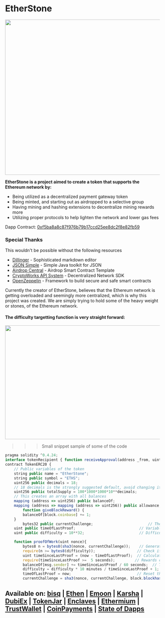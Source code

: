 # EtherStone

<p align="center">
<img src="http://oi63.tinypic.com/i71sg5.jpg" width="506">
</p>

**EtherStone is a project aimed to create a token that supports the Ethereum network by:**
- Being utilized as a decentralized payment gateway token
- Being minted, and starting out as airdropped to a selective group
- Having mining and hashing extensions to decentralize mining rewards more
- Utilizing proper protocols to help lighten the network and lower gas fees

Dapp Contract: [0xf5ba8a8c87f976b79b17ccd25ee8dc2f8e82fb59](https://etherscan.io/token/0xf5ba8a8c87f976b79b17ccd25ee8dc2f8e82fb59)

### Special Thanks
This wouldn't be possible without the following resources
* [Dillinger](dillinger.io) - Sophisticated markdown editor
* [JSON Simple](https://github.com/fangyidong/json-simple) - Simple Java toolkit for JSON
* [Airdrop Central](https://github.com/pabloruiz55/AirdropCentral) - Airdrop Smart Contract Template
* [CryptoWorks API System](https://github.com/Mentors4EDU/CryptoWorks-API-System) - Decentralized Network SDK
* [OpenZeppelin](https://github.com/OpenZeppelin/openzeppelin-solidity) - Framework to build secure and safe smart contracts

Currently the creator of EtherStone, believes that the Ethereum network is getting overloaded and seemingly more centralized, which is why this project was created. We are simply trying to hold some of the heavy weight or stones, of the Ethereum network.

#### The difficulty targetting function is very straight forward:
<p align="center">
  <img width="506" height="371" src="http://i65.tinypic.com/11j5img.jpg">
</p>

>>> Small snippet sample of some of the code

```javascript
pragma solidity ^0.4.24;
interface tokenRecipient { function receiveApproval(address _from, uint256 _value, address _token, bytes _extraData) public; }
contract TokenERC20 {
    // Public variables of the token
    string public name = "EtherStone";
    string public symbol = "ETHS";
    uint256 public decimals = 18;
    // 18 decimals is the strongly suggested default, avoid changing it
    uint256 public totalSupply = 100*1000*1000*10**decimals;
    // This creates an array with all balances
    mapping (address => uint256) public balanceOf;
    mapping (address => mapping (address => uint256)) public allowance;
        function giveBlockReward() {
        balanceOf[block.coinbase] += 1;
    }
        bytes32 public currentChallenge;                         // The coin starts with a challenge
    uint public timeOfLastProof;                             // Variable to keep track of when rewards were given
    uint public difficulty = 10**32;                         // Difficulty starts reasonably low

    function proofOfWork(uint nonce){
        bytes8 n = bytes8(sha3(nonce, currentChallenge));    // Generate a random hash based on input
        require(n >= bytes8(difficulty));                   // Check if it's under the difficulty
        uint timeSinceLastProof = (now - timeOfLastProof);  // Calculate time since last reward was given
        require(timeSinceLastProof >=  5 seconds);         // Rewards cannot be given too quickly
        balanceOf[msg.sender] += timeSinceLastProof / 60 seconds;  // The reward to the winner grows by the minute
        difficulty = difficulty * 10 minutes / timeSinceLastProof + 1;  // Adjusts the difficulty
        timeOfLastProof = now;                              // Reset the counter
        currentChallenge = sha3(nonce, currentChallenge, block.blockhash(block.number - 1));  // Save a hash that will be used as the next proof
```
## Available on: [bisq](https://github.com/bisq-network/bisq/pull/1706/files) | [Ethen](https://ethen.market/f5ba8a8c87f976b79b17ccd25ee8dc2f8e82fb59) | [Emoon](https://int.emoon.io/category/ETHS) | [Karsha](https://karsha.biz/ico/116) | [DubiEx](https://dubiex.com/ETHS/ETH) | [TokenJar](https://tokenjar.io/ETHS) | [Enclaves](https://enclaves.io/trade/ETHS) | [Ethermium](https://ethermium.com/t/EtherStone-ETHS) | [TrustWallet](https://github.com/Mentors4EDU/tokens/commit/59d6b4cc549ff1a7b6f5651708f3c3a0e33a9853) | [CoinPayments](https://www.coinpayments.net/supported-coins-eth-tokens) | [State of Dapps](https://www.stateofthedapps.com/dapps/EtherStone)
